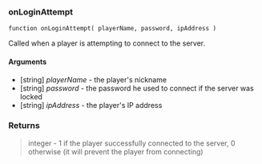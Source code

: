 ### onLoginAttempt
```Squirrel
function onLoginAttempt( playerName, password, ipAddress )
```

Called when a player is attempting to connect to the server.

#### Arguments

- [string] *playerName* - the player's nickname
- [string] *password* - the password he used to connect if the server was locked
- [string] *ipAddress* - the player's IP address

### Returns
> integer - 1 if the player successfully connected to the server, 0 otherwise (it will prevent the player from connecting)
